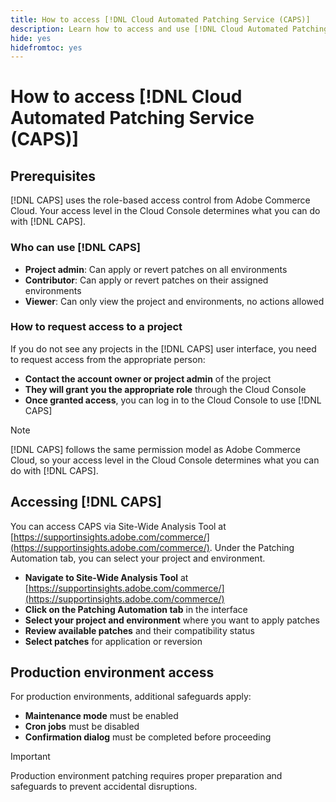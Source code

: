```yaml
---
title: How to access [!DNL Cloud Automated Patching Service (CAPS)]
description: Learn how to access and use [!DNL Cloud Automated Patching Service (CAPS)]
hide: yes
hidefromtoc: yes
---
```

# How to access [!DNL Cloud Automated Patching Service (CAPS)]

## Prerequisites

[!DNL CAPS] uses the role-based access control from Adobe Commerce Cloud. Your access level in the Cloud Console determines what you can do with [!DNL CAPS].

### Who can use [!DNL CAPS]

* **Project admin**: Can apply or revert patches on all environments
* **Contributor**: Can apply or revert patches on their assigned environments  
* **Viewer**: Can only view the project and environments, no actions allowed

### How to request access to a project

If you do not see any projects in the [!DNL CAPS] user interface, you need to request access from the appropriate person:

* **Contact the account owner or project admin** of the project
* **They will grant you the appropriate role** through the Cloud Console
* **Once granted access**, you can log in to the Cloud Console to use [!DNL CAPS]

>[!NOTE]
>
>[!DNL CAPS] follows the same permission model as Adobe Commerce Cloud, so your access level in the Cloud Console determines what you can do with [!DNL CAPS].

## Accessing [!DNL CAPS]

You can access CAPS via Site-Wide Analysis Tool at [https://supportinsights.adobe.com/commerce/](https://supportinsights.adobe.com/commerce/). Under the Patching Automation tab, you can select your project and environment.

* **Navigate to Site-Wide Analysis Tool** at [https://supportinsights.adobe.com/commerce/](https://supportinsights.adobe.com/commerce/)
* **Click on the Patching Automation tab** in the interface
* **Select your project and environment** where you want to apply patches
* **Review available patches** and their compatibility status
* **Select patches** for application or reversion

## Production environment access

For production environments, additional safeguards apply:

* **Maintenance mode** must be enabled
* **Cron jobs** must be disabled
* **Confirmation dialog** must be completed before proceeding

>[!IMPORTANT]
>
>Production environment patching requires proper preparation and safeguards to prevent accidental disruptions.
